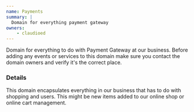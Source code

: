 ```yaml
---
name: Payments
summary: |
  Domain for everything payment gateway
owners:
    - claudioed
---
```


<Admonition>Domain for everything to do with Payment Gateway at our business. Before adding any events or services to this domain make sure you contact the domain owners and verify it's the correct place.</Admonition>

### Details

This domain encapsulates everything in our business that has to do with shopping and users. This might be new items added to our online shop or online cart management.

<NodeGraph title="Domain Graph" />